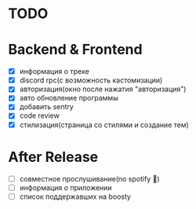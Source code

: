 # TODO

# Backend & Frontend

- [x] информация о треке
- [x] discord rpc(с возможность кастомизации)
- [x] авторизация(окно после нажатия "авторизация")
- [x] авто обновление программы
- [x] добавить sentry
- [x] code review
- [x] стилизация(страница со стилями и создание тем)

# After Release

- [ ] совместное прослушивание(no spotify 🤫)
- [ ] информация о приложении
- [ ] список поддержавших на boosty
